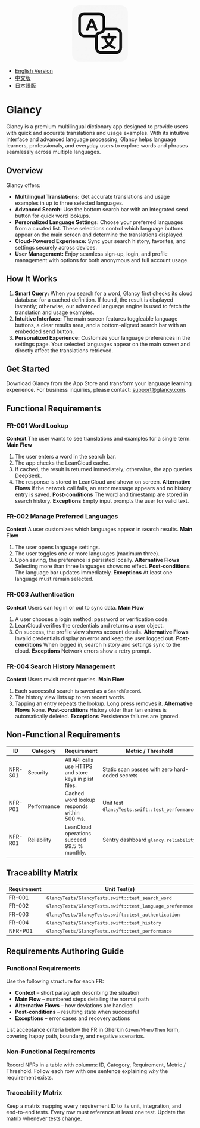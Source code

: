 <p align="center">
  <img src="Docs/icon.jpg" alt="Glancy App Icon" width="150" style="border-radius: 20px;"/>
</p>

- [English Version](README.md)
- [中文版](Docs/README_zh.md)
- [日本語版](Docs/README_ja.md)

# Glancy

Glancy is a premium multilingual dictionary app designed to provide users with quick and accurate translations and usage examples. With its intuitive interface and advanced language processing, Glancy helps language learners, professionals, and everyday users to explore words and phrases seamlessly across multiple languages.

## Overview

Glancy offers:
- **Multilingual Translations:** Get accurate translations and usage examples in up to three selected languages.
- **Advanced Search:** Use the bottom search bar with an integrated send button for quick word lookups.
- **Personalized Language Settings:** Choose your preferred languages from a curated list. These selections control which language buttons appear on the main screen and determine the translations displayed.
- **Cloud-Powered Experience:** Sync your search history, favorites, and settings securely across devices.
- **User Management:** Enjoy seamless sign-up, login, and profile management with options for both anonymous and full account usage.

## How It Works

1. **Smart Query:**
   When you search for a word, Glancy first checks its cloud database for a cached definition. If found, the result is displayed instantly; otherwise, our advanced language engine is used to fetch the translation and usage examples.
2. **Intuitive Interface:**
   The main screen features toggleable language buttons, a clear results area, and a bottom-aligned search bar with an embedded send button.
3. **Personalized Experience:**
   Customize your language preferences in the settings page. Your selected languages appear on the main screen and directly affect the translations retrieved.

## Get Started

Download Glancy from the App Store and transform your language learning experience.
For business inquiries, please contact: [support@glancy.com](mailto:support@glancy.com).

## Functional Requirements

### FR-001 Word Lookup
**Context**  The user wants to see translations and examples for a single term.
**Main Flow**
1. The user enters a word in the search bar.
2. The app checks the LeanCloud cache.
3. If cached, the result is returned immediately; otherwise, the app queries DeepSeek.
4. The response is stored in LeanCloud and shown on screen.
**Alternative Flows**  If the network call fails, an error message appears and no history entry is saved.
**Post-conditions**  The word and timestamp are stored in search history.
**Exceptions**  Empty input prompts the user for valid text.

### FR-002 Manage Preferred Languages
**Context**  A user customizes which languages appear in search results.
**Main Flow**
1. The user opens language settings.
2. The user toggles one or more languages (maximum three).
3. Upon saving, the preference is persisted locally.
**Alternative Flows**  Selecting more than three languages shows no effect.
**Post-conditions**  The language bar updates immediately.
**Exceptions**  At least one language must remain selected.

### FR-003 Authentication
**Context**  Users can log in or out to sync data.
**Main Flow**
1. A user chooses a login method: password or verification code.
2. LeanCloud verifies the credentials and returns a user object.
3. On success, the profile view shows account details.
**Alternative Flows**  Invalid credentials display an error and keep the user logged out.
**Post-conditions**  When logged in, search history and settings sync to the cloud.
**Exceptions**  Network errors show a retry prompt.

### FR-004 Search History Management
**Context**  Users revisit recent queries.
**Main Flow**
1. Each successful search is saved as a `SearchRecord`.
2. The history view lists up to ten recent words.
3. Tapping an entry repeats the lookup. Long press removes it.
**Alternative Flows**  None.
**Post-conditions**  History older than ten entries is automatically deleted.
**Exceptions**  Persistence failures are ignored.

## Non-Functional Requirements

| ID | Category | Requirement | Metric / Threshold |
|----|----------|-------------|--------------------|
| NFR-S01 | Security | All API calls use HTTPS and store keys in plist files. | Static scan passes with zero hard-coded secrets |
| NFR-P01 | Performance | Cached word lookup responds within 500&nbsp;ms. | Unit test `GlancyTests.swift::test_performance` |
| NFR-R01 | Reliability | LeanCloud operations succeed 99.5&nbsp;% monthly. | Sentry dashboard `glancy.reliability` |

## Traceability Matrix

| Requirement | Unit Test(s) | Integration | E2E / BDD |
|-------------|--------------|-------------|-----------|
| FR-001 | `GlancyTests/GlancyTests.swift::test_search_word` | – | – |
| FR-002 | `GlancyTests/GlancyTests.swift::test_language_preference` | – | – |
| FR-003 | `GlancyTests/GlancyTests.swift::test_authentication` | – | – |
| FR-004 | `GlancyTests/GlancyTests.swift::test_history` | – | – |
| NFR-P01 | `GlancyTests/GlancyTests.swift::test_performance` | N/A | `Reports/junit.xml` |

## Requirements Authoring Guide

### Functional Requirements

Use the following structure for each FR:

* **Context** – short paragraph describing the situation
* **Main Flow** – numbered steps detailing the normal path
* **Alternative Flows** – how deviations are handled
* **Post-conditions** – resulting state when successful
* **Exceptions** – error cases and recovery actions

List acceptance criteria below the FR in Gherkin `Given/When/Then` form, covering happy path, boundary, and negative scenarios.

### Non-Functional Requirements

Record NFRs in a table with columns: ID, Category, Requirement, Metric / Threshold. Follow each row with one sentence explaining *why* the requirement exists.

### Traceability Matrix

Keep a matrix mapping every requirement ID to its unit, integration, and end-to-end tests. Every row must reference at least one test. Update the matrix whenever tests change.
